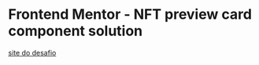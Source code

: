# Frontend Mentor - NFT preview card component solution

<a href="https://ericksm23.github.io/nft-preview-card-component/src/index.html">site do desafio</a>